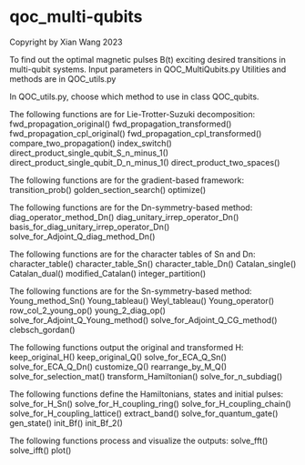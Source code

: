 # qoc_multi-qubits

Copyright by Xian Wang 2023

To find out the optimal magnetic pulses B(t) exciting desired transitions in multi-qubit systems.
Input parameters in QOC_MultiQubits.py
Utilities and methods are in QOC_utils.py

In QOC_utils.py, choose which method to use in class QOC_qubits.

The following functions are for Lie-Trotter-Suzuki decomposition:
fwd_propagation_original()
fwd_propagation_transformed()
fwd_propagation_cpl_original()
fwd_propagation_cpl_transformed()
compare_two_propagation()
index_switch()
direct_product_single_qubit_S_n_minus_1()
direct_product_single_qubit_D_n_minus_1()
direct_product_two_spaces()

The following functions are for the gradient-based framework:
transition_prob()
golden_section_search()
optimize()

The following functions are for the Dn-symmetry-based method:
diag_operator_method_Dn()
diag_unitary_irrep_operator_Dn()
basis_for_diag_unitary_irrep_operator_Dn()
solve_for_Adjoint_Q_diag_method_Dn()

The following functions are for the character tables of Sn and Dn:
character_table()
character_table_Sn()
character_table_Dn()
Catalan_single()
Catalan_dual()
modified_Catalan()
integer_partition()

The following functions are for the Sn-symmetry-based method:
Young_method_Sn()
Young_tableau()
Weyl_tableau()
Young_operator()
row_col_2_young_op()
young_2_diag_op()
solve_for_Adjoint_Q_Young_method()
solve_for_Adjoint_Q_CG_method()
clebsch_gordan()

The following functions output the original and transformed H:
keep_original_H()
keep_original_Q()
solve_for_ECA_Q_Sn()
solve_for_ECA_Q_Dn()
customize_Q()
rearrange_by_M_Q()
solve_for_selection_mat()
transform_Hamiltonian()
solve_for_n_subdiag()

The following functions define the Hamiltonians, states and initial pulses:
solve_for_H_Sn()
solve_for_H_coupling_ring()
solve_for_H_coupling_chain()
solve_for_H_coupling_lattice()
extract_band()
solve_for_quantum_gate()
gen_state()
init_Bf()
init_Bf_2()

The following functions process and visualize the outputs:
solve_fft()
solve_ifft()
plot()
